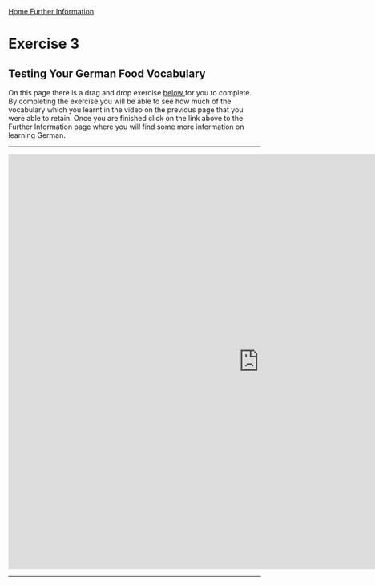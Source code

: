
<a href="index.html"> Home </a>
<a href="FurtherInformation.html">Further Information </a>

<h1> Exercise 3 </h1>
<h2>Testing Your German Food Vocabulary </h2>

<p>On this page there is a drag and drop exercise <u>below </u> for you to complete. By completing the exercise you will be able to see how much of the vocabulary which you learnt in the video on the previous page that you were able to retain. Once you are finished click on the link above to the Further Information page where you will find some more  information on learning German. </p>

<hr>

<iframe src="https://h5p.org/h5p/embed/168670" width="1000" height="829" frameborder="0" allowfullscreen="allowfullscreen"></iframe><script src="https://h5p.org/sites/all/modules/h5p/library/js/h5p-resizer.js" charset="UTF-8"></script>

<hr>




